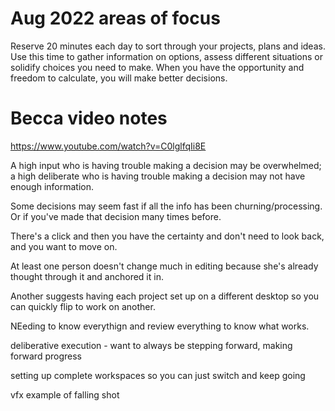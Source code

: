 # Aug 2022 areas of focus

Reserve 20 minutes each day to sort through your projects, plans and ideas. Use this time to gather information on options, assess different situations or solidify choices you need to make. When you have the opportunity and freedom to calculate, you will make better decisions.

# Becca video notes

https://www.youtube.com/watch?v=C0lglfqIi8E

A high input who is having trouble making a decision may be overwhelmed; a high deliberate who is having trouble making a decision may not have enough information.

Some decisions may seem fast if all the info has been churning/processing. Or if you've made that decision many times before.

There's a click and then you have the certainty and don't need to look back, and you want to move on.

At least one person doesn't change much in editing because she's already thought through it and anchored it in.

Another suggests having each project set up on a different desktop so you can quickly flip to work on another.

NEeding to know everythign and review everything to know what works.

deliberative execution - want to always be stepping forward, making forward progress

setting up complete workspaces so you can just switch and keep going

vfx example of falling shot

